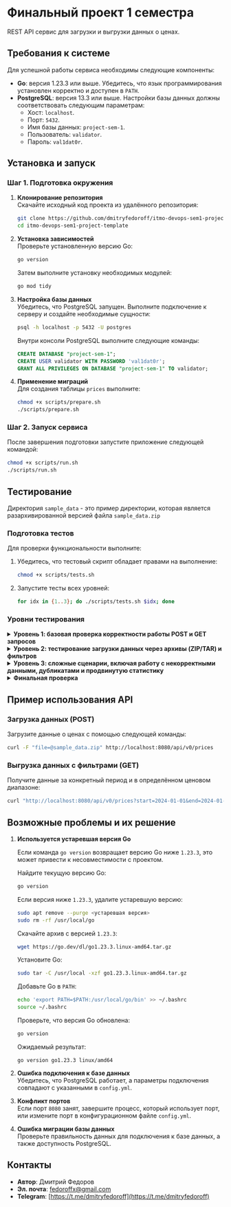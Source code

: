 # Финальный проект 1 семестра

REST API сервис для загрузки и выгрузки данных о ценах.

## Требования к системе

Для успешной работы сервиса необходимы следующие компоненты:
- **Go**: версия 1.23.3 или выше. Убедитесь, что язык программирования установлен корректно и доступен в `PATH`.
- **PostgreSQL**: версия 13.3 или выше.
  Настройки базы данных должны соответствовать следующим параметрам:
  - Хост: `localhost`.
  - Порт: `5432`.
  - Имя базы данных: `project-sem-1`.
  - Пользователь: `validator`.
  - Пароль: `val1dat0r`.

## Установка и запуск

### Шаг 1. Подготовка окружения

1. **Клонирование репозитория**  
   Скачайте исходный код проекта из удалённого репозитория:
   ```bash
   git clone https://github.com/dmitryfedoroff/itmo-devops-sem1-project-template.git
   cd itmo-devops-sem1-project-template
   ```

2. **Установка зависимостей**  
   Проверьте установленную версию Go:
   ```bash
   go version
   ```
   Затем выполните установку необходимых модулей:
   ```bash
   go mod tidy
   ```

3. **Настройка базы данных**  
   Убедитесь, что PostgreSQL запущен. Выполните подключение к серверу и создайте необходимые сущности:
   ```bash
   psql -h localhost -p 5432 -U postgres
   ```
   Внутри консоли PostgreSQL выполните следующие команды:
   ```sql
   CREATE DATABASE "project-sem-1";
   CREATE USER validator WITH PASSWORD 'val1dat0r';
   GRANT ALL PRIVILEGES ON DATABASE "project-sem-1" TO validator;
   ```

4. **Применение миграций**  
   Для создания таблицы `prices` выполните:
   ```bash
   chmod +x scripts/prepare.sh
   ./scripts/prepare.sh
   ```

### Шаг 2. Запуск сервиса

После завершения подготовки запустите приложение следующей командой:
```bash
chmod +x scripts/run.sh
./scripts/run.sh
```

## Тестирование

Директория `sample_data` - это пример директории, которая является разархивированной версией файла `sample_data.zip`

### Подготовка тестов

Для проверки функциональности выполните:
1. Убедитесь, что тестовый скрипт обладает правами на выполнение:
   ```bash
   chmod +x scripts/tests.sh
   ```
2. Запустите тесты всех уровней:
   ```bash
   for idx in {1..3}; do ./scripts/tests.sh $idx; done
   ```

### Уровни тестирования

<details>
<summary><b>Уровень 1: базовая проверка корректности работы POST и GET запросов</b></summary>

   На этом уровне тестирования выполняются базовые проверки:
   - POST-запросы на загрузку данных в формате CSV: проверка успешной обработки корректных данных.  
   - GET-запросы для выгрузки всех данных: проверяется, что файл выгрузки содержит корректные записи.  
   - Работа PostgreSQL с минимальными запросами: подсчёт общего числа записей в таблице.  
   Результат: Все тесты успешно завершены.

![](/screenshots/github_test_level_1.png)

![](/screenshots/local_test_level_1.png)

</details>

<details>
<summary><b>Уровень 2: тестирование загрузки данных через архивы (ZIP/TAR) и фильтров</b></summary>

   На этом уровне тестирования проверяются:  
   - POST-запросы с загрузкой данных в форматах ZIP и TAR: убедиться, что архивы корректно обрабатываются.  
   - Базовые GET-запросы: проверка успешной выгрузки данных в виде архива ZIP.  
   - Тесты API первого уровня: POST и GET запросы с корректными данными.  
   - Работа PostgreSQL с простыми запросами для подсчёта количества записей, уникальных категорий и общей стоимости.  
   Результат: Обнаружены проблемы в 1 проверках.

![](/screenshots/github_test_level_2.png)

![](/screenshots/local_test_level_2.png)

</details>

<details>
<summary><b>Уровень 3: сложные сценарии, включая работу с некорректными данными, дубликатами и продвинутую статистику</b></summary>

   На этом уровне тестирования проверяются:
   - Корректная обработка POST-запросов с архивами (ZIP) и некорректными данными: убедиться, что сервис фильтрует неверные записи и корректно подсчитывает статистику (например, общее количество записей, количество дубликатов).
   - Успешное обнаружение дубликатов в загружаемых данных.
   - Функциональность GET-запросов с фильтрами: проверяется, что выгружаемые данные не содержат некорректных записей.
   - Работа PostgreSQL с запросами на сложные выборки, включая использование фильтров по дате, цене и подсчёт статистики.  
   Результат: Обнаружены проблемы в 1 проверках.

![](/screenshots/github_test_level_3.png)

![](/screenshots/local_test_level_3.png)

</details>

<details>
<summary><b>Финальная проверка</b></summary>

Финальная проверка подтверждает, что хотя бы один уровень тестов успешно пройден.

![](/screenshots/github_check_test_results.png)

</details>

## Пример использования API

### Загрузка данных (POST)
Загрузите данные о ценах с помощью следующей команды:
```bash
curl -F "file=@sample_data.zip" http://localhost:8080/api/v0/prices
```

### Выгрузка данных с фильтрами (GET)
Получите данные за конкретный период и в определённом ценовом диапазоне:
```bash
curl "http://localhost:8080/api/v0/prices?start=2024-01-01&end=2024-01-31&min=100&max=1000" -o response.zip
```

## Возможные проблемы и их решение

1. **Используется устаревшая версия Go**

   Если команда `go version` возвращает версию Go ниже `1.23.3`, это может привести к несовместимости с проектом.

   Найдите текущую версию Go:
   ```bash
   go version
   ```
   Если версия ниже `1.23.3`, удалите устаревшую версию:
   ```bash
   sudo apt remove --purge <устаревшая версия>
   sudo rm -rf /usr/local/go
   ```
   Скачайте архив с версией `1.23.3`:
   ```bash
   wget https://go.dev/dl/go1.23.3.linux-amd64.tar.gz
   ```
   Установите Go:
   ```bash
   sudo tar -C /usr/local -xzf go1.23.3.linux-amd64.tar.gz
   ```
   Добавьте Go в `PATH`:
   ```bash
   echo 'export PATH=$PATH:/usr/local/go/bin' >> ~/.bashrc
   source ~/.bashrc
   ```
   Проверьте, что версия Go обновлена:
   ```bash
   go version
   ```
   Ожидаемый результат:
   ```
   go version go1.23.3 linux/amd64
   ```

2. **Ошибка подключения к базе данных**  
   Убедитесь, что PostgreSQL работает, а параметры подключения совпадают с указанными в `config.yml`.

3. **Конфликт портов**  
   Если порт `8080` занят, завершите процесс, который использует порт, или измените порт в конфигурационном файле `config.yml`.

4. **Ошибка миграции базы данных**  
   Проверьте правильность данных для подключения к базе данных, а также доступность PostgreSQL.

## Контакты

- **Автор**: Дмитрий Федоров
- **Эл. почта**: [fedoroffx@gmail.com](mailto:fedoroffx@gmail.com)
- **Telegram**: [https://t.me/dmitryfedoroff](https://t.me/dmitryfedoroff) 
